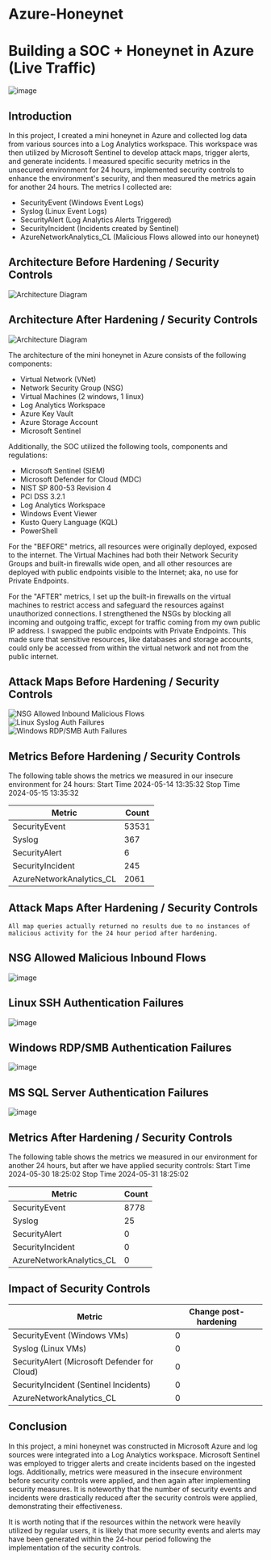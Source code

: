 # Azure-Honeynet
# Building a SOC + Honeynet in Azure (Live Traffic)
![image](https://github.com/clevelandjosiah/Azure-Honeynet/assets/171377691/ccbb0cae-4da6-4481-aa67-93363a41dd67)


## Introduction

In this project, I created a mini honeynet in Azure and collected log data from various sources into a Log Analytics workspace. This workspace was then utilized by Microsoft Sentinel to develop attack maps, trigger alerts, and generate incidents. I measured specific security metrics in the unsecured environment for 24 hours, implemented security controls to enhance the environment's security, and then measured the metrics again for another 24 hours. The metrics I collected are:

- SecurityEvent (Windows Event Logs)
- Syslog (Linux Event Logs)
- SecurityAlert (Log Analytics Alerts Triggered)
- SecurityIncident (Incidents created by Sentinel)
- AzureNetworkAnalytics_CL (Malicious Flows allowed into our honeynet)

## Architecture Before Hardening / Security Controls
![Architecture Diagram](https://i.imgur.com/aBDwnKb.jpg)

## Architecture After Hardening / Security Controls
![Architecture Diagram](https://i.imgur.com/YQNa9Pp.jpg)

The architecture of the mini honeynet in Azure consists of the following components:

- Virtual Network (VNet)
- Network Security Group (NSG)
- Virtual Machines (2 windows, 1 linux)
- Log Analytics Workspace
- Azure Key Vault
- Azure Storage Account
- Microsoft Sentinel

Additionally, the SOC utilized the following tools, components and regulations:

- Microsoft Sentinel (SIEM)
- Microsoft Defender for Cloud (MDC)
- NIST SP 800-53 Revision 4
- PCI DSS 3.2.1
- Log Analytics Workspace
- Windows Event Viewer
- Kusto Query Language (KQL)
- PowerShell


For the "BEFORE" metrics, all resources were originally deployed, exposed to the internet. The Virtual Machines had both their Network Security Groups and built-in firewalls wide open, and all other resources are deployed with public endpoints visible to the Internet; aka, no use for Private Endpoints.

For the "AFTER" metrics, I set up the built-in firewalls on the virtual machines to restrict access and safeguard the resources against unauthorized connections. I strengthened the NSGs by blocking all incoming and outgoing traffic, except for traffic coming from my own public IP address. I swapped the public endpoints with Private Endpoints. This made sure that sensitive resources, like databases and storage accounts, could only be accessed from within the virtual network and not from the public internet.


## Attack Maps Before Hardening / Security Controls
![NSG Allowed Inbound Malicious Flows](https://i.imgur.com/1qvswSX.png)<br>
![Linux Syslog Auth Failures](https://i.imgur.com/G1YgZt6.png)<br>
![Windows RDP/SMB Auth Failures](https://i.imgur.com/ESr9Dlv.png)<br>

## Metrics Before Hardening / Security Controls

The following table shows the metrics we measured in our insecure environment for 24 hours:
Start Time 2024-05-14 13:35:32
Stop Time 2024-05-15 13:35:32

| Metric                   | Count
| ------------------------ | -----
| SecurityEvent            | 53531
| Syslog                   | 367
| SecurityAlert            | 6
| SecurityIncident         | 245
| AzureNetworkAnalytics_CL | 2061

## Attack Maps After Hardening / Security Controls

```All map queries actually returned no results due to no instances of malicious activity for the 24 hour period after hardening.```

## NSG Allowed Malicious Inbound Flows
![image](https://github.com/clevelandjosiah/Azure-Honeynet/assets/171377691/51093068-04a3-4655-8418-1eebfffdc867)


## Linux SSH Authentication Failures
![image](https://github.com/clevelandjosiah/Azure-Honeynet/assets/171377691/20f1ff73-581a-4110-ac78-29b7c194f8b9)


## Windows RDP/SMB Authentication Failures
![image](https://github.com/clevelandjosiah/Azure-Honeynet/assets/171377691/112c0caa-5e55-460e-96a1-6c0e9d51e52b)


## MS SQL Server Authentication Failures
![image](https://github.com/clevelandjosiah/Azure-Honeynet/assets/171377691/63df73f5-05e3-45c8-a494-3ce580c7eee4)


## Metrics After Hardening / Security Controls

The following table shows the metrics we measured in our environment for another 24 hours, but after we have applied security controls:
Start Time 2024-05-30 18:25:02
Stop Time	2024-05-31 18:25:02

| Metric                   | Count
| ------------------------ | -----
| SecurityEvent            | 8778
| Syslog                   | 25
| SecurityAlert            | 0
| SecurityIncident         | 0
| AzureNetworkAnalytics_CL | 0

## Impact of Security Controls

| Metric                   | Change post-hardening 
| ------------------------ | -----
| SecurityEvent (Windows VMs) | 0
| Syslog (Linux VMs) | 0
| SecurityAlert (Microsoft Defender for Cloud) | 0
| SecurityIncident (Sentinel Incidents) | 0
| AzureNetworkAnalytics_CL | 0



## Conclusion

In this project, a mini honeynet was constructed in Microsoft Azure and log sources were integrated into a Log Analytics workspace. Microsoft Sentinel was employed to trigger alerts and create incidents based on the ingested logs. Additionally, metrics were measured in the insecure environment before security controls were applied, and then again after implementing security measures. It is noteworthy that the number of security events and incidents were drastically reduced after the security controls were applied, demonstrating their effectiveness.

It is worth noting that if the resources within the network were heavily utilized by regular users, it is likely that more security events and alerts may have been generated within the 24-hour period following the implementation of the security controls.
